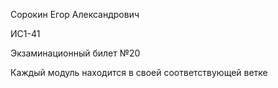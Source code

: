 Сорокин Егор Александрович

ИС1-41

Экзаминационный билет №20

Каждый модуль находится в своей соответствующей ветке
